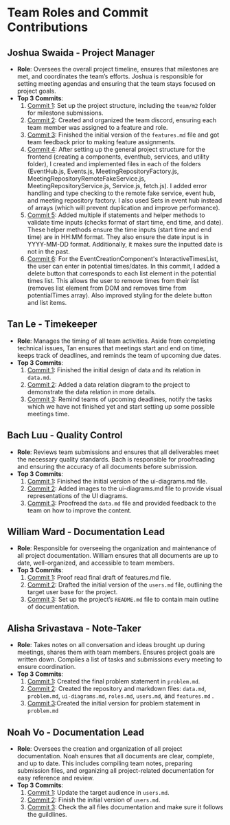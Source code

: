 # Team Roles and Commit Contributions

## Joshua Swaida - Project Manager
- **Role**: Oversees the overall project timeline, ensures that milestones are met, and coordinates the team’s efforts. Joshua is responsible for setting meeting agendas and ensuring that the team stays focused on project goals.
- **Top 3 Commits**:
  1. [Commit 1](https://github.com/alishasrivas/Coordin8/commit/d4af50ed36cd99aa6df25123a9c546ed93b8870c): Set up the project structure, including the `team/m2` folder for milestone submissions.
  2. [Commit 2](https://github.com/alishasrivas/Coordin8/commit/64cffaa44dc3ffae373a6f94fd4137bda714cf10): Created and organized the team discord, ensuring each team member was assigned to a feature and role.
  3. [Commit 3](https://github.com/alishasrivas/Coordin8/commit/8e2da0cfb2a371ce92726506b57ed52e8f26f175): Finished the initial version of the `features.md` file and got team feedback prior to making feature assignments.
  4. [Commit 4](https://github.com/alishasrivas/Coordin8/commit/644975e3e6a40108243336366cea31fe2e342c70): After setting up the general project structure for the frontend (creating a components, eventhub, services, and utility folder), I created and implemented files in each of the folders (EventHub.js, Events.js, MeetingRepositoryFactory.js, MeetingRepositoryRemoteFakeService.js, MeetingRepositoryService.js, Service.js, fetch.js). I added error handling and type checking to the remote fake service, event hub, and meeting repository factory. I also used Sets in event hub instead of arrays (which will prevent duplication and improve performance).
  5. [Commit 5](https://github.com/alishasrivas/Coordin8/commit/7935edb67ec2f0a5f3f218c7cb87a1889e393504): Added multiple if statements and helper methods to validate time inputs (checks format of start time, end time, and date). These helper methods ensure the time inputs (start time and end time) are in HH:MM format. They also ensure the date input is in YYYY-MM-DD format. Additionally, it makes sure the inputted date is not in the past.
  6. [Commit 6](https://github.com/alishasrivas/Coordin8/commit/7719e8d695a4affb80f130317142b4a372af1df8): For the EventCreationComponent's InteractiveTimesList, the user can enter in potential times/dates. In this commit, I added a delete button that corresponds to each list element in the potential times list. This allows the user to remove times from their list (removes list element from DOM and removes time from potentialTimes array). Also improved styling for the delete button and list items.

## Tan Le - Timekeeper
- **Role**: Manages the timing of all team activities. Aside from completing technical issues, Tan ensures that meetings start and end on time, keeps track of deadlines, and reminds the team of upcoming due dates.
- **Top 3 Commits**:
  1. [Commit 1](https://github.com/alishasrivas/Coordin8/commit/6a449ee3496f315a1f123f7a8c6a55100a243971): Finished the initial design of data and its relation in `data.md`.
  2. [Commit 2](https://github.com/alishasrivas/Coordin8/commit/69c20aa71240340f190674b48358737c5fd002e9): Added a data relation diagram to the project to demonstrate the data relation in more details.
  3. [Commit 3](https://github.com/alishasrivas/Coordin8/commit/5d1026f063e5de7909264a67c253d63f33f9b740 ): Remind teams of upcoming deadlines, notify the tasks which we have not finished yet and start setting up some possible meetings time.

## Bach Luu - Quality Control
- **Role**: Reviews team submissions and ensures that all deliverables meet the necessary quality standards. Bach is responsible for proofreading and ensuring the accuracy of all documents before submission.
- **Top 3 Commits**:
  1. [Commit 1](https://github.com/alishasrivas/Coordin8/commit/49c8846aa67b1337ca0d0c95d525183d25078941): Finished the initial version of the ui-diagrams.md file.
  2. [Commit 2](https://github.com/alishasrivas/Coordin8/commit/aa8844fa8269a984a7b01a42ef2580fea9a0fe30): Added images to the ui-diagrams.md file to provide visual representations of the UI diagrams.
  3. [Commit 3](https://github.com/alishasrivas/Coordin8/commit/804f9cdb47a4625c1a66313ed8fea0fd8587d5ff): Proofread the `data.md` file and provided feedback to the team on how to improve the content.

## William Ward - Documentation Lead
- **Role**: Responsible for overseeing the organization and maintenance of all project documentation. William ensures that all documents are up to date, well-organized, and accessible to team members.
- **Top 3 Commits**:
  1. [Commit 1](https://github.com/alishasrivas/Coordin8/commit/392812fa1b12764bc593480a1a8f812127c57ac2): Proof read final draft of features.md file.
  2. [Commit 2](https://github.com/alishasrivas/Coordin8/commit/52105281f60ca15cd541dfe04bb43b58b2e19ab2): Drafted the initial version of the `users.md` file, outlining the target user base for the project.
  3. [Commit 3](https://github.com/alishasrivas/Coordin8/commit/ad1b23648923ff77bfcfb48aca4b3bd581cb5b02): Set up the project’s `README.md` file to contain main outline of documentation.
 
## Alisha Srivastava - Note-Taker
- **Role**: Takes notes on all conversation and ideas brought up during meetings, shares them with team members. Ensures project goals are written down. Complies a list of tasks and submissions every meeting to ensure coordination. 
- **Top 3 Commits**:
  1. [Commit 1](https://github.com/alishasrivas/Coordin8/commit/34e205be9d77a066834276ec88b8db7a3a50179a): Created the final problem statement in `problem.md`.
  2. [Commit 2](https://github.com/alishasrivas/Coordin8/tree/1f3fd8b77e612d72487b65fe19ba1314730f7850): Created the repository and markdown files: `data.md`, `problem.md`, `ui-diagrams.md`, `roles.md`, `users.md`, and `features.md` .
  3. [Commit 3](https://github.com/alishasrivas/Coordin8/commit/6fe48574aa8bb55b1123f007605ab26af5721922):Created the initial version for problem statement in `problem.md`

## Noah Vo - Documentation Lead
- **Role**:  Oversees the creation and organization of all project documentation. Noah ensures that all documents are clear, complete, and up to date. This includes compiling team notes, preparing submission files, and organizing all project-related documentation for easy reference and review.
- **Top 3 Commits**:
  1. [Commit 1](https://github.com/alishasrivas/Coordin8/commit/696c09657f1fac1b9f5e06710769391028804933): Update the target audience in `users.md`.
  2. [Commit 2](https://github.com/alishasrivas/Coordin8/commit/de4472ac5fa9626f34f3a4fe7713cfb84c2dcf83): Finish the initial version of `users.md`.
  3. [Commit 3](https://github.com/alishasrivas/Coordin8/commit/de4472ac5fa9626f34f3a4fe7713cfb84c2dcf83): Check the all files documentation and make sure it follows the guildlines.

